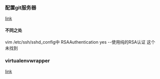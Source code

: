 ### 配置git服务器
[link](https://www.cnblogs.com/linsanshu/p/5512038.html)
#### 不同之处
vim /etc/ssh/sshd_config中
RSAAuthentication yes   --使用纯的RSA认证 这个未找到

### virtualenvwrapper
[link](https://www.cnblogs.com/fengqiang626/p/11788200.html)